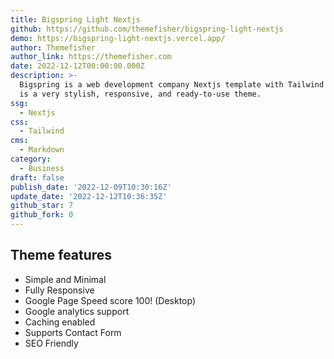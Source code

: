 ```yaml
---
title: Bigspring Light Nextjs
github: https://github.com/themefisher/bigspring-light-nextjs
demo: https://bigspring-light-nextjs.vercel.app/
author: Themefisher
author_link: https://themefisher.com
date: 2022-12-12T00:00:00.000Z
description: >-
  Bigspring is a web development company Nextjs template with Tailwind CSS. It
  is a very stylish, responsive, and ready-to-use theme.
ssg:
  - Nextjs
css:
  - Tailwind
cms:
  - Markdown
category:
  - Business
draft: false
publish_date: '2022-12-09T10:30:16Z'
update_date: '2022-12-12T10:36:35Z'
github_star: 7
github_fork: 0
---
```


## Theme features

- Simple and Minimal
- Fully Responsive
- Google Page Speed score 100! (Desktop)
- Google analytics support
- Caching enabled
- Supports Contact Form
- SEO Friendly
